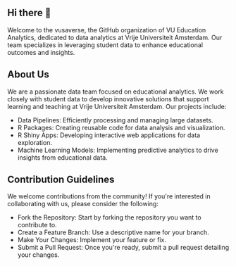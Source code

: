 ## Hi there 👋

Welcome to the vusaverse, the GitHub organization of VU Education Analytics, dedicated to data analytics at Vrije Universiteit Amsterdam. Our team specializes in leveraging student data to enhance educational outcomes and insights.


## About Us
We are a passionate data team focused on educational analytics. We work closely with student data to develop innovative solutions that support learning and teaching at Vrije Universiteit Amsterdam. Our projects include:

- Data Pipelines: Efficiently processing and managing large datasets.
- R Packages: Creating reusable code for data analysis and visualization.
- R Shiny Apps: Developing interactive web applications for data exploration.
- Machine Learning Models: Implementing predictive analytics to drive insights from educational data.

## Contribution Guidelines
We welcome contributions from the community! If you're interested in collaborating with us, please consider the following:

- Fork the Repository: Start by forking the repository you want to contribute to.
- Create a Feature Branch: Use a descriptive name for your branch.
- Make Your Changes: Implement your feature or fix.
- Submit a Pull Request: Once you're ready, submit a pull request detailing your changes.

